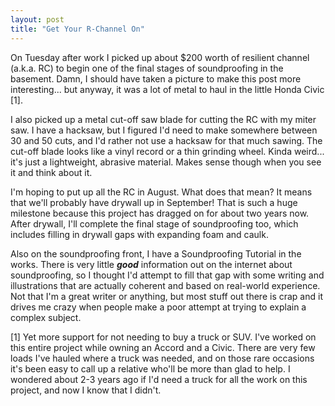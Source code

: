 ```yaml
---
layout: post
title: "Get Your R-Channel On"
---
```


<p>On Tuesday after work I picked up about $200 worth of resilient channel (a.k.a. RC) to begin one of the final stages of soundproofing in the basement. Damn, I should have taken a picture to make this post more interesting... but anyway, it was a lot of metal to haul in the little Honda Civic [1]. </p>
<p>I also picked up a metal cut-off saw blade for cutting the RC with my miter saw.  I have a hacksaw, but I figured I'd need to make somewhere between 30 and 50 cuts, and I'd rather not use a hacksaw for that much sawing.  The cut-off blade looks like a vinyl record or a thin grinding wheel.  Kinda weird... it's just a lightweight, abrasive material.  Makes sense though when you see it and think about it.</p>
<p>I'm hoping to put up all the RC in August. What does that mean? It means that we'll probably have drywall up in September! That is such a huge milestone because this project has dragged on for about two years now. After drywall, I'll complete the final stage of soundproofing too, which includes filling in drywall gaps with expanding foam and caulk. </p>
<p>Also on the soundproofing front, I have a Soundproofing Tutorial in the works. There is very little <em><strong>good</strong></em> information out on the internet about soundproofing, so I thought I'd attempt to fill that gap with some writing and illustrations that are actually coherent and based on real-world experience. Not that I'm a great writer or anything, but most stuff out there is crap and it drives me crazy when people make a poor attempt at trying to explain a complex subject.</p>
<p>[1] Yet more support for not needing to buy a truck or SUV. I've worked on this entire project while owning an Accord and a Civic. There are very few loads I've hauled where a truck was needed, and on those rare occasions it's been easy to call up a relative who'll be more than glad to help. I wondered about 2-3 years ago if I'd need a truck for all the work on this project, and now I know that I didn't.</p>
 
